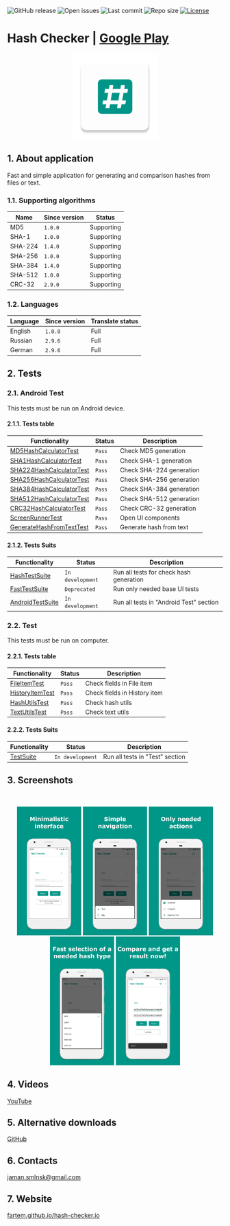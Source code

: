![GitHub release](https://img.shields.io/github/release/fartem/hash-checker.svg?color=009688)
![Open issues](https://img.shields.io/github/issues-raw/fartem/hash-checker.svg)
![Last commit](https://img.shields.io/github/last-commit/fartem/hash-checker.svg)
![Repo size](https://img.shields.io/github/repo-size/fartem/hash-checker.svg)
[![License](https://img.shields.io/github/license/fartem/hash-checker.svg)](https://github.com/fartem/hash-checker/blob/master/LICENSE)

# Hash Checker | [Google Play](https://play.google.com/store/apps/details?id=com.smlnskgmail.jaman.hashchecker)

<p align="center"><img src="media/ic_app.png" height="200px"></p>

## 1. About application

Fast and simple application for generating and comparison hashes from files or text.

### 1.1. Supporting algorithms

| Name | Since version | Status |
| --- | --- | --- |
| MD5 | `1.0.0` | Supporting |
| SHA-1 | `1.0.0` | Supporting |
| SHA-224 | `1.4.0` | Supporting |
| SHA-256 | `1.0.0` | Supporting |
| SHA-384 | `1.4.0` | Supporting |
| SHA-512 | `1.0.0` | Supporting |
| CRC-32 | `2.9.0` | Supporting |

### 1.2. Languages

| Language | Since version | Translate status |
| --- | --- | --- |
| English | `1.0.0` | Full |
| Russian | `2.9.6` | Full |
| German | `2.9.6` | Full |

## 2. Tests

### 2.1. Android Test

This tests must be run on Android device.

#### 2.1.1. Tests table

| Functionality | Status | Description |
| --- | --- | --- |
| [MD5HashCalculatorTest](https://github.com/fartem/hash-checker/blob/master/app/src/androidTest/java/com/smlnskgmail/jaman/hashchecker/hashcalculator/md/MD5HashCalculatorTest.java) | `Pass` | Check MD5 generation |
| [SHA1HashCalculatorTest](https://github.com/fartem/hash-checker/blob/master/app/src/androidTest/java/com/smlnskgmail/jaman/hashchecker/hashcalculator/sha/SHA1HashCalculatorTest.java) | `Pass` | Check SHA-1 generation |
| [SHA224HashCalculatorTest](https://github.com/fartem/hash-checker/blob/master/app/src/androidTest/java/com/smlnskgmail/jaman/hashchecker/hashcalculator/sha/SHA224HashCalculatorTest.java) | `Pass` | Check SHA-224 generation |
| [SHA256HashCalculatorTest](https://github.com/fartem/hash-checker/blob/master/app/src/androidTest/java/com/smlnskgmail/jaman/hashchecker/hashcalculator/sha/SHA256HashCalculatorTest.java) | `Pass` | Check SHA-256 generation |
| [SHA384HashCalculatorTest](https://github.com/fartem/hash-checker/blob/master/app/src/androidTest/java/com/smlnskgmail/jaman/hashchecker/hashcalculator/sha/SHA384HashCalculatorTest.java) | `Pass` | Check SHA-384 generation |
| [SHA512HashCalculatorTest](https://github.com/fartem/hash-checker/blob/master/app/src/androidTest/java/com/smlnskgmail/jaman/hashchecker/hashcalculator/sha/SHA512HashCalculatorTest.java) | `Pass` | Check SHA-512 generation |
| [CRC32HashCalculatorTest](https://github.com/fartem/hash-checker/blob/master/app/src/androidTest/java/com/smlnskgmail/jaman/hashchecker/hashcalculator/crc/CRC32HashCalculatorTest.java) | `Pass` | Check CRC-32 generation |
| [ScreenRunnerTest](https://github.com/fartem/hash-checker/blob/master/app/src/androidTest/java/com/smlnskgmail/jaman/hashchecker/ui/screenrunner/ScreenRunnerTest.java) | `Pass` | Open UI components |
| [GenerateHashFromTextTest](https://github.com/fartem/hash-checker/blob/master/app/src/androidTest/java/com/smlnskgmail/jaman/hashchecker/ui/functionality/GenerateHashFromTextTest.java) | `Pass` | Generate hash from text |

#### 2.1.2. Tests Suits

| Functionality | Status | Description |
| --- | --- | --- |
| [HashTestSuite](https://github.com/fartem/hash-checker/blob/master/app/src/androidTest/java/com/smlnskgmail/jaman/hashchecker/hashcalculator/HashTestSuite.java) | `In development` | Run all tests for check hash generation |
| [FastTestSuite](https://github.com/fartem/hash-checker/blob/master/app/src/androidTest/java/com/smlnskgmail/jaman/hashchecker/ui/FastTestSuite.java) | `Deprecated` | Run only needed base UI tests |
| [AndroidTestSuite](https://github.com/fartem/hash-checker/blob/master/app/src/androidTest/java/com/smlnskgmail/jaman/hashchecker/TestSuite.java) | `In development` | Run all tests in "Android Test" section |

### 2.2. Test

This tests must be run on computer.

#### 2.2.1. Tests table

| Functionality | Status | Description |
| --- | --- | --- |
| [FileItemTest](https://github.com/fartem/hash-checker/blob/master/app/src/test/java/com/smlnskgmail/jaman/hashchecker/entities/FileItemTest.java) | `Pass` | Check fields in File item |
| [HistoryItemTest](https://github.com/fartem/hash-checker/blob/master/app/src/test/java/com/smlnskgmail/jaman/hashchecker/entities/HistoryItemTest.java) | `Pass` | Check fields in History item |
| [HashUtilsTest](https://github.com/fartem/hash-checker/blob/master/app/src/test/java/com/smlnskgmail/jaman/hashchecker/utils/HashUtilsTest.java) | `Pass` | Check hash utils |
| [TextUtilsTest](https://github.com/fartem/hash-checker/blob/master/app/src/test/java/com/smlnskgmail/jaman/hashchecker/utils/TextUtilsTest.java) | `Pass` | Check text utils |

#### 2.2.2. Tests Suits

| Functionality | Status | Description |
| --- | --- | --- |
| [TestSuite](https://github.com/fartem/hash-checker/blob/master/app/src/test/java/com/smlnskgmail/jaman/hashchecker/TestSuite.java) | `In development` | Run all tests in "Test" section |

## 3. Screenshots

<br/>
<p align="center">
  <img src="media/screenshots/1.png" width="150" />
  <img src="media/screenshots/2.png" width="150" />
  <img src="media/screenshots/3.png" width="150" />
  <img src="media/screenshots/4.png" width="150" />
  <img src="media/screenshots/5.png" width="150" />
</p>

## 4. Videos

[YouTube](https://www.youtube.com/watch?v=Q7Otn971kJk&list=PLOIwDRWd_SDdBz2aiVtMocFunaXaKSPMx)

## 5. Alternative downloads

[GitHub](https://github.com/fartem/hash-checker/releases)

## 6. Contacts

jaman.smlnsk@gmail.com

## 7. Website

[fartem.github.io/hash-checker.io](https://fartem.github.io/hash-checker.io/)

